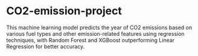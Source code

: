 # CO2-emission-project
This machine learning model predicts the year of CO2 emissions based on various fuel types and other emission-related features using regression techniques, with Random Forest and XGBoost outperforming Linear Regression for better accuracy.
